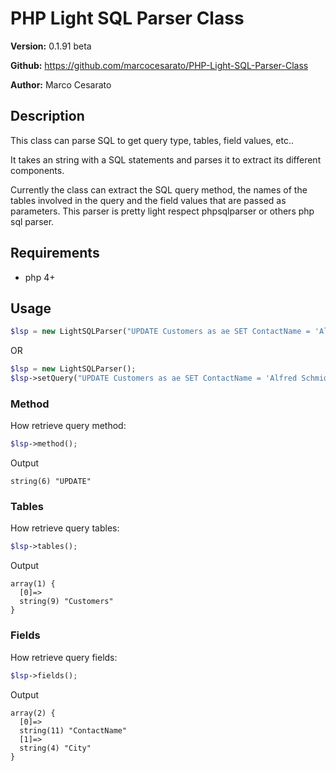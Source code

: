 # PHP Light SQL Parser Class

**Version:** 0.1.91 beta

**Github:** https://github.com/marcocesarato/PHP-Light-SQL-Parser-Class

**Author:** Marco Cesarato

## Description

This class can parse SQL to get query type, tables, field values, etc..

It takes an string with a SQL statements and parses it to extract its different components.

Currently the class can extract the SQL query method, the names of the tables involved in the query and the field values that are passed as parameters.
This parser is pretty light respect phpsqlparser or others php sql parser.

## Requirements

- php 4+

## Usage

```php
$lsp = new LightSQLParser("UPDATE Customers as ae SET ContactName = 'Alfred Schmidt', City= 'Frankfurt' WHERE CustomerID = 1;");
```

OR

```php
$lsp = new LightSQLParser();
$lsp->setQuery("UPDATE Customers as ae SET ContactName = 'Alfred Schmidt', City= 'Frankfurt' WHERE CustomerID = 1;");
```

### Method
How retrieve query method:
```php
$lsp->method();
```
Output
```
string(6) "UPDATE"
```

### Tables
How retrieve query tables:
```php
$lsp->tables();
```
Output
```
array(1) {
  [0]=>
  string(9) "Customers"
}
```

### Fields
How retrieve query fields:
```php
$lsp->fields();
```
Output
```
array(2) {
  [0]=>
  string(11) "ContactName"
  [1]=>
  string(4) "City"
}
```